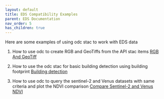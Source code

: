 ```yaml
---
layout: default
title: EDS Compatibility Examples
parent: EDS Documentation
nav_order: 5
has_children: true
---
```


Here are some examples of using odc stac to work with EDS data

1. How to use odc to create RGB and GeoTiffs from the API stac items
[RGB And GeoTiff](../EDS%20Compatibility%20Examples/venus-git-over-LEFR3.ipynb)

2. How to use the odc stac for basic building detection using building footprint 
[Building detection](../EDS%20Compatibility%20Examples/venus-denver-with-building-model.ipynb)

3. How to use odc to query the sentinel-2 and Venus datasets with same criteria and plot the NDVI comparison
[Compare Sentinel-2 and Venus NDVI](https://github.com/earthdaily/EDA-Documentation/blob/NDVI-comparison-notebook/EDS%20Compatibility%20Examples/sentinel2_venus_corumba_odc2.ipynb)



